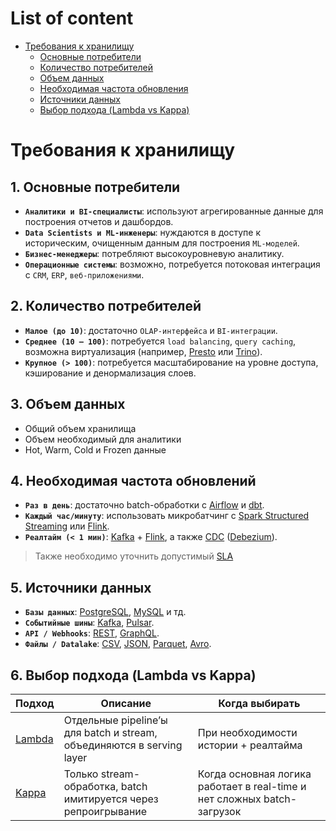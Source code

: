 # List of content
- [Требования к хранилищу](https://github.com/tabarincev/de-roadmap/new/main#требования-к-хранилищу)
  - [Основные потребители](https://github.com/tabarincev/de-roadmap/new/main#1-основные-потребители)
  - [Количество потребителей](https://github.com/tabarincev/de-roadmap/new/main#2-количество-потребителей)
  - [Объем данных](https://github.com/tabarincev/de-roadmap/new/main#3-объем-данных)
  - [Необходимая частота обновления](https://github.com/tabarincev/de-roadmap/new/main#4-необходимая-частота-обновлений)
  - [Источники данных](https://github.com/tabarincev/de-roadmap/new/main#5-источники-данных)
  - [Выбор подхода (Lambda vs Kappa)](https://github.com/tabarincev/de-roadmap/new/main#6-выбор-подхода-lambda-vs-kappa)

# Требования к хранилищу
## 1. Основные потребители
- **`Аналитики и BI-специалисты`**: используют агрегированные данные для построения отчетов и дашбордов.
- **`Data Scientists и ML-инженеры`**: нуждаются в доступе к историческим, очищенным данным для построения `ML-моделей`.
- **`Бизнес-менеджеры`**: потребляют высокоуровневую аналитику.
- **`Операционные системы`**: возможно, потребуется потоковая интеграция с `CRM`, `ERP`, `веб-приложениями`.

## 2. Количество потребителей
- **`Малое (до 10)`**: достаточно `OLAP-интерфейса` и `BI-интеграции`.
- **`Среднее (10 – 100)`**: потребуется `load balancing`, `query caching`, возможна виртуализация (например, [Presto](https://prestodb.io) или [Trino](https://trino.io)).
- **`Крупное (> 100)`**: потребуется масштабирование на уровне доступа, кэширование и денормализация слоев.

## 3. Объем данных
- Общий объем хранилища
- Объем необходимый для аналитики
- Hot, Warm, Cold и Frozen данные

## 4. Необходимая частота обновлений
- **`Раз в день`**: достаточно batch-обработки с [Airflow](https://airflow.apache.org) и [dbt](https://www.getdbt.com).
- **`Каждый час/минуту`**: использовать микробатчинг c [Spark Structured Streaming](https://spark.apache.org/streaming/) или [Flink](https://flink.apache.org).
- **`Реалтайм (< 1 мин)`**: [Kafka](https://kafka.apache.org) + [Flink](https://flink.apache.org), а также [CDC](https://ru.wikipedia.org/wiki/Захват_изменения_данных) ([Debezium](https://debezium.io)).

> Также необходимо уточнить допустимый [SLA](https://ru.wikipedia.org/wiki/Соглашение_об_уровне_услуг)

## 5. Источники данных
- **`Базы данных`**: [PostgreSQL](https://www.postgresql.org), [MySQL](https://www.mysql.com) и тд.
- **`Событийные шины`**: [Kafka](https://kafka.apache.org), [Pulsar](https://pulsar.apache.org).
- **`API / Webhooks`**: [REST](https://ru.wikipedia.org/wiki/REST), [GraphQL](https://graphql.org).
- **`Файлы / Datalake`**: [CSV](https://ru.wikipedia.org/wiki/CSV), [JSON](https://www.json.org/json-en.html), [Parquet](https://parquet.apache.org), [Avro](https://avro.apache.org).

## 6. Выбор подхода (Lambda vs Kappa)
| Подход | Описание                                                                 | Когда выбирать                                                                 |
|--------|--------------------------------------------------------------------------|--------------------------------------------------------------------------------|
| [Lambda](https://github.com/tabarincev/de-roadmap/blob/main/concepts/data_architecture/Lambda%26Kappa.md#что-такое-lambda-) | Отдельные pipeline’ы для batch и stream, объединяются в serving layer    | При необходимости истории + реалтайма                                          |
| [Kappa](https://github.com/tabarincev/de-roadmap/blob/main/concepts/data_architecture/Lambda%26Kappa.md#что-такое-kappa-)  | Только stream-обработка, batch имитируется через репроигрывание          | Когда основная логика работает в real-time и нет сложных batch-загрузок        |
